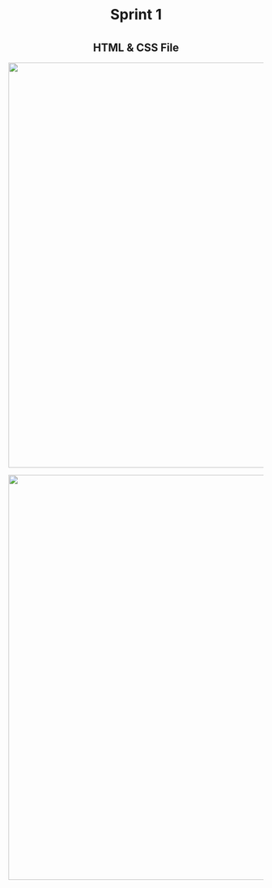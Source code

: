 
<h1 align="center" style="margin-top: 0px;">  Sprint 1 </h1> </br>
<h2 align="center" style="margin-top: 0px;"> HTML & CSS File </h2>

<p align="center">
  <img src="https://github.com/IBM-EPBL/IBM-Project-52249-1660992353/blob/main/Project%20Development%20Phase/Sprint%201/screenshot/Screenshot%20(65).png " width="800" hight="400" ]
</p>
  
<p align="center">
  <img src="https://github.com/IBM-EPBL/IBM-Project-52249-1660992353/blob/main/Project%20Development%20Phase/Sprint%201/screenshot/Screenshot%20(66).png " width="800" hight="400"]
</p>
